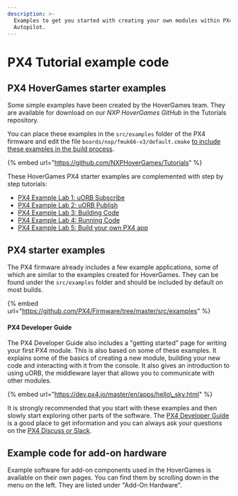 ```yaml
---
description: >-
  Examples to get you started with creating your own modules within PX4
  Autopilot.
---
```


# PX4 Tutorial example code

## PX4 HoverGames starter examples

Some simple examples have been created by the HoverGames team. They are available for download on our _NXP HoverGames GitHub_ in the Tutorials repository. 

You can place these examples in the `src/examples` folder of the PX4 firmware and edit the file `boards/nxp/fmuk66-v3/default.cmake` [to include these examples in the build process](https://dev.px4.io/master/en/apps/hello_sky.html#build-the-applicationfirmware). 

{% embed url="https://github.com/NXPHoverGames/Tutorials" %}

These HoverGames PX4 starter examples are complemented with step by step tutorials:

* [PX4 Example Lab 1: uORB Subscribe](hg-px4-example-lab-1.md)
* [PX4 Example Lab 2: uORB Publish](hg-px4-example-lab-2.md)
* [PX4 Example Lab 3: Building Code](hg-px4-example-lab-3.md)
* [PX4 Example Lab 4: Running Code](hg-px4-example-lab-4.md)
* [PX4 Example Lab 5: Build your own PX4 app](hg-px4-example-lab-5.md)

## PX4 starter examples

The PX4 firmware already includes a few example applications, some of which are similar to the examples created for HoverGames. They can be found under the `src/examples` folder and should be included by default on most builds. 

{% embed url="https://github.com/PX4/Firmware/tree/master/src/examples" %}

#### PX4 Developer Guide

The PX4 Developer Guide also includes a "getting started" page for writing your first PX4 module. This is also based on some of these examples. It explains some of the basics of creating a new module, building your new code and interacting with it from the console. It also gives an introduction to using uORB, the middleware layer that allows you to communicate with other modules.

{% embed url="https://dev.px4.io/master/en/apps/hello\_sky.html" %}

It is strongly recommended that you start with these examples and then slowly start exploring other parts of the software. The [PX4 Developer Guide](https://dev.px4.io/master/en/index.html) is a good place to get information and you can always ask your questions on the [PX4 Discuss or Slack](../../contact.md#px4-slack-and-discuss-forum).

## Example code for add-on hardware

Example software for add-on components used in the HoverGames is available on their own pages. You can find them by scrolling down in the menu on the left. They are listed under "Add-On Hardware". 

